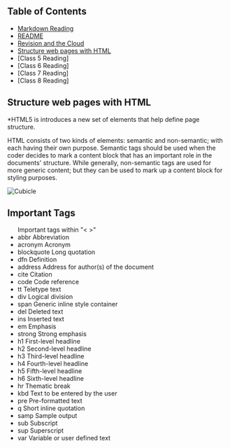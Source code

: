 ## Table of Contents

- [Markdown Reading](markdown.md)
- [README](README.md)
- [Revision and the Cloud](revisions-and-the-cloud.md)
- [Structure web pages with HTML](structurehtml.md)
- [Class 5 Reading]
- [Class 6 Reading]
- [Class 7 Reading]
- [Class 8 Reading]

##  Structure web pages with HTML
*HTML5 is introduces a new set of elements that help define page structure.

HTML consists of two kinds of elements: semantic and non-semantic; with each having their own purpose. Semantic tags should be used when the coder decides to mark a content block that has an important role in the documents' structure. While generally, non-semantic tags are used for more generic content; but they can be used to mark up a content block for styling purposes.

![Cubicle](https://external-content.duckduckgo.com/iu/?u=https%3A%2F%2Fmedia.istockphoto.com%2Fphotos%2Fstressed-businessman-in-office-cubicle-picture-id182430094%3Fk%3D6%26m%3D182430094%26s%3D612x612%26w%3D0%26h%3DtrIu1wfRTcc29bktecGIOF_WIu2v7VV7vfQxmWiZxp0%3D&f=1&nofb=1)

## Important Tags

<ul> Important tags within "< >"

<li>abbr 	Abbreviation</li>
<li>acronym 	Acronym</li>
<li>blockquote 	Long quotation</li>
<li>dfn 	Definition</li>
<li>address 	Address for author(s) of the document</li>
<li>cite 	Citation</li>
<li>code 	Code reference</li>
<li>tt 	Teletype text</li>
<li>div 	Logical division</li>
<li>span 	Generic inline style container</li>
<li>del 	Deleted text</li>
<li>ins 	Inserted text</li>
<li>em 	Emphasis</li>
<li>strong 	Strong emphasis</li>
<li>h1 	First-level headline</li>
<li>h2 	Second-level headline</li>
<li>h3 	Third-level headline</li>
<li>h4 	Fourth-level headline</li>
<li>h5 	Fifth-level headline</li>
<li>h6 	Sixth-level headline</li>
<li>hr 	Thematic break</li>
<li>kbd 	Text to be entered by the user</li>
<li>pre 	Pre-formatted text</li>
<li>q 	Short inline quotation</li>
<li>samp 	Sample output</li>
<li>sub 	Subscript</li>
<li>sup 	Superscript</li>
<li>var 	Variable or user defined text</li></ul>

